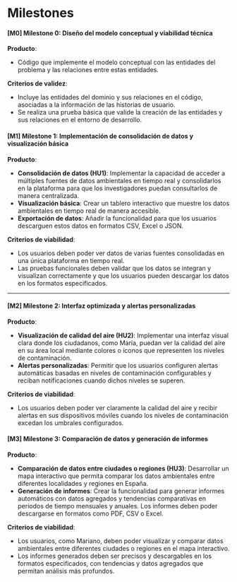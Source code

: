 # Milestones

#### [M0] Milestone 0: **Diseño del modelo conceptual y viabilidad técnica**

**Producto**:  
- Código que implemente el modelo conceptual con las entidades del problema y las relaciones entre estas entidades.

**Criterios de validez**:
- Incluye las entidades del dominio y sus relaciones en el código, asociadas a la información de las historias de usuario.
- Se realiza una prueba básica que valide la creación de las entidades y sus relaciones en el entorno de desarrollo.

#### [M1] Milestone 1: **Implementación de consolidación de datos y visualización básica**

**Producto**:
- **Consolidación de datos (HU1)**: Implementar la capacidad de acceder a múltiples fuentes de datos ambientales en tiempo real y consolidarlos en la plataforma para que los investigadores puedan consultarlos de manera centralizada.
- **Visualización básica**: Crear un tablero interactivo que muestre los datos ambientales en tiempo real de manera accesible.
- **Exportación de datos**: Añadir la funcionalidad para que los usuarios descarguen estos datos en formatos CSV, Excel o JSON.
  
**Criterios de viabilidad**:
- Los usuarios deben poder ver datos de varias fuentes consolidadas en una única plataforma en tiempo real.
- Las pruebas funcionales deben validar que los datos se integran y visualizan correctamente y que los usuarios pueden descargar los datos en los formatos especificados.

---

#### [M2] Milestone 2: **Interfaz optimizada y alertas personalizadas**

**Producto**:
- **Visualización de calidad del aire (HU2)**: Implementar una interfaz visual clara donde los ciudadanos, como María, puedan ver la calidad del aire en su área local mediante colores o íconos que representen los niveles de contaminación.
- **Alertas personalizadas**: Permitir que los usuarios configuren alertas automáticas basadas en niveles de contaminación configurables y reciban notificaciones cuando dichos niveles se superen.
  
**Criterios de viabilidad**:
- Los usuarios deben poder ver claramente la calidad del aire y recibir alertas en sus dispositivos móviles cuando los niveles de contaminación excedan los umbrales configurados.


#### [M3] Milestone 3: **Comparación de datos y generación de informes**

**Producto**:
- **Comparación de datos entre ciudades o regiones (HU3)**: Desarrollar un mapa interactivo que permita comparar los datos ambientales entre diferentes localidades y regiones en España.
- **Generación de informes**: Crear la funcionalidad para generar informes automáticos con datos agregados y tendencias comparativas en periodos de tiempo mensuales y anuales. Los informes deben poder descargarse en formatos como PDF, CSV o Excel.
  
**Criterios de viabilidad**:
- Los usuarios, como Mariano, deben poder visualizar y comparar datos ambientales entre diferentes ciudades o regiones en el mapa interactivo.
- Los informes generados deben ser precisos y descargables en los formatos especificados, con tendencias y datos agregados que permitan análisis más profundos.

